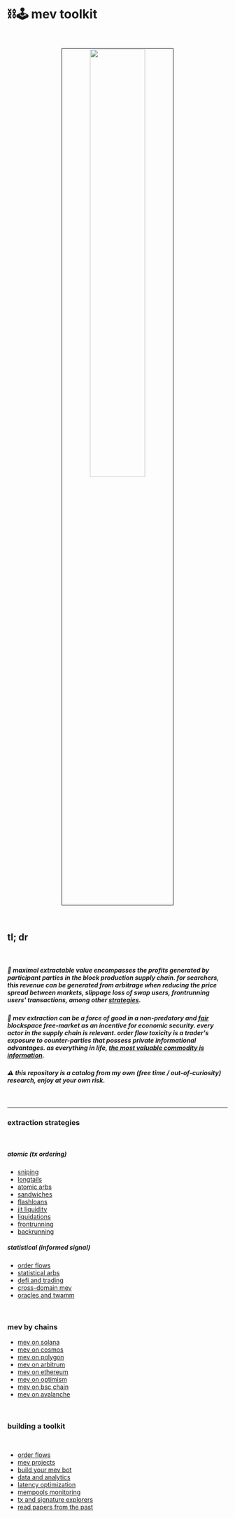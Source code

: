 # ⛓🕹 mev toolkit


<br>

<p align="center">
<img src="https://user-images.githubusercontent.com/1130416/210285135-2d0c3965-a3cd-44f7-a167-3ec14a9ad695.png" width="50%" align="center" style="padding:1px;border:1px solid black;"/>
 </p>


<br>

## tl; dr

<br>

##### 👾 maximal extractable value encompasses the profits generated by participant parties in the block production supply chain. for searchers, this revenue can be generated from arbitrage when reducing the price spread between markets, slippage loss of swap users, frontrunning users' transactions, among other [strategies](MEV_strategies).

##### 👾 mev extraction can be a force of good in a non-predatory and [fair](https://twitter.com/bertcmiller/status/1456346690164768770) blockspace free-market as an incentive for economic security. every actor in the supply chain is relevant. order flow toxicity is a trader's exposure to counter-parties that possess private informational advantages. as everything in life, *[the most valuable commodity is information](https://frontier.tech/a-new-game-in-town)*.

##### ⚠️ this repository is a catalog from my own (free time / out-of-curiosity) research, enjoy at your own risk.


<br>


---


### extraction strategies

<br>

##### atomic (tx ordering)

* [sniping](MEV_strategies/sniping)
* [longtails](MEV_strategies/longtails)
* [atomic arbs](MEV_strategies/atomic_arb)
* [sandwiches](MEV_strategies/sandwich)
* [flashloans](MEV_strategies/flashloans)
* [jit liquidity](MEV_and_trading/protocols/uniswap/uniswap-v3/just-in-time.md)
* [liquidations](MEV_strategies/liquidations)
* [frontrunning](MEV_strategies/frontrunning)
* [backrunning](MEV_strategies/backrunning)


##### statistical (informed signal)


* [order flows](MEV_searchers/order_flows)
* [statistical arbs](MEV_strategies/stat_arbs)
* [defi and trading](MEV_and_trading)
* [cross-domain mev](MEV_searchers/cross_domain_mev)
* [oracles and twamm](MEV_strategies/oracles)


<br>

### mev by chains

* [mev on solana](MEV_by_chains/MEV_on_Solana)
* [mev on cosmos](MEV_by_chains/MEV_on_Cosmos)
* [mev on polygon](MEV_by_chains/MEV_on_Polygon)
* [mev on arbitrum](MEV_by_chains/MEV_on_Arbitrum)
* [mev on ethereum](MEV_by_chains/MEV_on_Ethereum)
* [mev on optimism](MEV_by_chains/MEV_on_Optimism)
* [mev on bsc chain](MEV_by_chains/MEV_on_BSC)
* [mev on avalanche](MEV_by_chains/MEV_on_Avalanche)


<br>

### building a toolkit

<br>

* [order flows](MEV_searchers/order_flows)
* [mev projects](MEV_projects)
* [build your mev bot](MEV_searchers)
* [data and analytics](MEV_searchers/data_and_analytics)
* [latency optimization](MEV_searchers/latency)
* [mempools monitoring](MEV_searchers/mempool_monitoring)
* [tx and signature explorers](MEV_searchers/tx_and_signature_explorers)
* [read papers from the past](MEV_projects/history.md)

<br>
